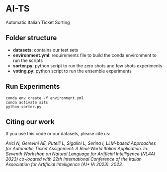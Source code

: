 # AI-TS
Automatic Italian Ticket Sorting

## Folder structure

<ul>
  <li><strong>datasets</strong>: contains our test sets</li>
  <lI><strong>environment.yml</strong>: requirements file to build the conda environment to run the scripts</lI>
  <lI><strong>sorter.py</strong>: python script to run the zero shots and few shots experiments</lI>
  <li><strong>voting.py</strong>: python script to run the ensemble experiments</li>
</ul>

## Run Experiments

```console
conda env create -f environment.yml
conda activate aits
python sorter.py
```

## Citing our work

If you use this code or our datasets, please cite us:

<i>Arici N, Gerevini AE, Putelli L, Sigalini L, Serina I, LLM-based Approaches for Automatic Ticket Assignment: A Real-World Italian Application. In: Seventh Workshop on Natural Language for Artificial Intelligence (NL4AI 2023) co-located with 22th International Conference of the Italian Association for Artificial Intelligence (AI* IA 2023). 2023.</i>
